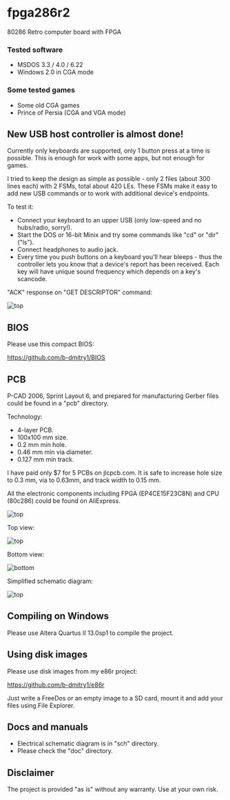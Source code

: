 # fpga286r2
80286 Retro computer board with FPGA

### Tested software
* MSDOS 3.3 / 4.0 / 6.22
* Windows 2.0 in CGA mode

### Some tested games
* Some old CGA games
* Prince of Persia (CGA and VGA mode)

## New USB host controller is almost done!

Currently only keyboards are supported, only 1 button press at a time is possible.
This is enough for work with some apps, but not enough for games.

I tried to keep the design as simple as possible - only 2 files (about 300 lines each) with 2 FSMs, total about 420 LEs.
These FSMs make it easy to add new USB commands or to work with additional device's endpoints.

To test it:
* Connect your keyboard to an upper USB (only low-speed and no hubs/radio, sorry!).
* Start the DOS or 16-bit Minix and try some commands like "cd" or "dir" ("ls").
* Connect headphones to audio jack.
* Every time you push buttons on a keyboard you'll hear bleeps - thus the controller
lets you know that a device's report has been received. Each key will have unique sound frequency which depends on a key's scancode.

"ACK" response on "GET DESCRIPTOR" command:

![top](pictures/usb_osc.jpg)

## BIOS
Please use this compact BIOS:

https://github.com/b-dmitry1/BIOS

## PCB
P-CAD 2006, Sprint Layout 6, and prepared for manufacturing Gerber files could be found in a "pcb" directory.

Technology:
* 4-layer PCB.
* 100x100 mm size.
* 0.2 mm min hole.
* 0.46 mm min via diameter.
* 0.127 mm min track.

I have paid only $7 for 5 PCBs on jlcpcb.com.
It is safe to increase hole size to 0.3 mm, via to 0.63mm, and track width to 0.15 mm.

All the electronic components including FPGA (EP4CE15F23C8N) and CPU (80c286) could be found on AliExpress.

![top](pictures/board.jpg)

Top view:

![top](pictures/top.gif)

Bottom view:

![bottom](pictures/bottom.gif)

Simplified schematic diagram:

![top](pictures/sch1.png)

## Compiling on Windows

Please use Altera Quartus II 13.0sp1 to compile the project.

## Using disk images
Please use disk images from my e86r project:

https://github.com/b-dmitry1/e86r

Just write a FreeDos or an empty image to a SD card, mount it and add your files using File Explorer.

## Docs and manuals

* Electrical schematic diagram is in "sch" directory.
* Please check the "doc" directory.

## Disclaimer
The project is provided "as is" without any warranty. Use at your own risk.
